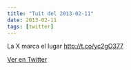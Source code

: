 ```yaml
---
title: "Tuit del 2013-02-11"
date: 2013-02-11
tags: [twitter]
---
```


La X marca el lugar http://t.co/yc2gO377



[Ver en Twitter](https://twitter.com/i/web/status/301004294235226112)
